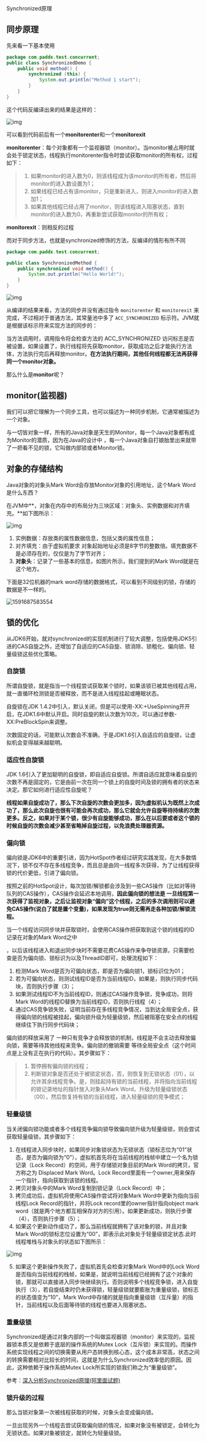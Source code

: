 Synchronized原理

## 同步原理

先来看一下基本使用

```java
package com.paddx.test.concurrent;
public class SynchronizedDemo {
    public void method() {
        synchronized (this) {
            System.out.println("Method 1 start");
        }
    }
}
```

这个代码反编译出来的结果是这样的：

![img](Synchronized原理/2062729-b98084591219da8c.png)

可以看到代码前后有一个**monitorenter**和一个**monitorexit**

**monitorenter**：每个对象都有一个监视器锁（monitor）。当monitor被占用时就会处于锁定状态，线程执行monitorenter指令时尝试获取monitor的所有权，过程如下：

> 1. 如果monitor的进入数为0，则该线程成为该monitor的所有者，然后将monitor的进入数设置为1；
> 2. 如果线程已经占有该monitor，只是重新进入，则进入monitor的进入数加1；
> 3. 如果其他线程已经占用了monitor，则该线程进入阻塞状态，直到monitor的进入数为0，再重新尝试获取monitor的所有权；

**monitorexit**：则相反的过程

而对于同步方法，也就是synchronized修饰的方法，反编译的情形有所不同

```java
package com.paddx.test.concurrent;

public class SynchronizedMethod {
    public synchronized void method() {
        System.out.println("Hello World!");
    }
}
```

![img](Synchronized原理/2062729-8b7734120fae6645.png)

从编译的结果来看，方法的同步并没有通过指令 `monitorenter` 和 `monitorexit` 来完成，不过相对于普通方法，其常量池中多了 `ACC_SYNCHRONIZED` 标示符。JVM就是根据该标示符来实现方法的同步的：

当方法调用时，调用指令将会检查方法的 ACC_SYNCHRONIZED 访问标志是否被设置，如果设置了，执行线程将先获取monitor，获取成功之后才能执行方法体，方法执行完后再释放monitor。**在方法执行期间，其他任何线程都无法再获得同一个monitor对象。**

那么什么是**monitor**呢？

## monitor(监视器)

我们可以把它理解为一个同步工具，也可以描述为一种同步机制，它通常被描述为一个对象。

与一切皆对象一样，所有的Java对象是天生的Monitor，每一个Java对象都有成为Monitor的潜质，因为在Java的设计中 ，每一个Java对象自打娘胎里出来就带了一把看不见的锁，它叫做内部锁或者Monitor锁。

## 对象的存储结构

Java对象的对象头Mark Word会存放Monitor对象的引用地址，这个Mark Word是什么东西？

在JVM中**，对象在内存中的布局分为三块区域：对象头、实例数据和对齐填充。**如下图所示：

![img](Synchronized原理/2062729-9a78f7ea7671a031.png)

1. 实例数据：存放类的属性数据信息，包括父类的属性信息；
2. 对齐填充：由于虚拟机要求 对象起始地址必须是8字节的整数倍。填充数据不是必须存在的，仅仅是为了字节对齐；
3. **对象头**：记录了一些基本的信息，如图片所示，我们提到的Mark Word就是在这个地方。

下面是32位机器的mark word存储的数据格式，可以看到不同级别的锁，存储的数据是不一样的。

![1591687583554](Synchronized原理/1591687583554.png)

## 锁的优化

从JDK6开始，就对synchronized的实现机制进行了较大调整，包括使用JDK5引进的CAS自旋之外，还增加了自适应的CAS自旋、锁消除、锁粗化、偏向锁、轻量级锁这些优化策略。

### 自旋锁

所谓自旋锁，就是指当一个线程尝试获取某个锁时，如果该锁已被其他线程占用，就一直循环检测锁是否被释放，而不是进入线程挂起或睡眠状态。

自旋锁在JDK 1.4.2中引入，默认关闭，但是可以使用-XX:+UseSpinning开开启，在JDK1.6中默认开启。同时自旋的默认次数为10次，可以通过参数-XX:PreBlockSpin来调整。

次数固定的话，可能默认次数会不准确，于是JDK1.6引入自适应的自旋锁，让虚拟机会变得越来越聪明。

### 适应性自旋锁

JDK 1.6引入了更加聪明的自旋锁，即自适应自旋锁。所谓自适应就意味着自旋的次数不再是固定的，它是由前一次在同一个锁上的自旋时间及锁的拥有者的状态来决定。那它如何进行适应性自旋呢？ 

**线程如果自旋成功了，那么下次自旋的次数会更加多，因为虚拟机认为既然上次成功了，那么此次自旋也很有可能会再次成功，那么它就会允许自旋等待持续的次数更多。反之，如果对于某个锁，很少有自旋能够成功，那么在以后要或者这个锁的时候自旋的次数会减少甚至省略掉自旋过程，以免浪费处理器资源。**

### 偏向锁

偏向锁是JDK6中的重要引进，因为HotSpot作者经过研究实践发现，在大多数情况下，锁不仅不存在多线程竞争，而且总是由同一线程多次获得，为了让线程获得锁的代价更低，引进了偏向锁。

按照之前的HotSpot设计，每次加锁/解锁都会涉及到一些CAS操作（比如对等待队列的CAS操作），CAS操作会延迟本地调用，**因此偏向锁的想法是 一旦线程第一次获得了监视对象，之后让监视对象“偏向”这个线程，之后的多次调用则可以避免CAS操作(说白了就是置个变量)，如果发现为true则无需再走各种加锁/解锁流程。**

当一个线程访问同步块并获取锁时，会使用CAS操作把获取到这个锁的线程的ID记录在对象的Mark Word之中

，以后该线程进入和退出同步块时不需要花费CAS操作来争夺锁资源，只需要检查是否为偏向锁、锁标识为以及ThreadID即可，处理流程如下：

1. 检测Mark Word是否为可偏向状态，即是否为偏向锁1，锁标识位为01；
2. 若为可偏向状态，则测试线程ID是否为当前线程ID，如果是，则执行同步代码块，否则执行步骤（3）；
3. 如果测试线程ID不为当前线程ID，则通过CAS操作竞争锁，竞争成功，则将Mark Word的线程ID替换为当前线程ID，否则执行线程（4）；
4. 通过CAS竞争锁失败，证明当前存在多线程竞争情况，当到达全局安全点，获得偏向锁的线程被挂起，偏向锁升级为轻量级锁，然后被阻塞在安全点的线程继续往下执行同步代码块；

偏向锁的释放采用了 一种只有竞争才会释放锁的机制，线程是不会主动去释放偏向锁，需要等待其他线程来竞争。偏向锁的撤销需要 等待全局安全点（这个时间点是上没有正在执行的代码）。其步骤如下：

> 1. 暂停拥有偏向锁的线程；
> 2. 判断锁对象是否还处于被锁定状态，否，则恢复到无锁状态（01），以允许其余线程竞争。是，则挂起持有锁的当前线程，并将指向当前线程的锁记录地址的指针放入对象头Mark Word，升级为轻量级锁状态（00），然后恢复持有锁的当前线程，进入轻量级锁的竞争模式；

### 轻量级锁

当关闭偏向锁功能或者多个线程竞争偏向锁导致偏向锁升级为轻量级锁，则会尝试获取轻量级锁，其步骤如下：

1. 在线程进入同步块时，如果同步对象锁状态为无锁状态（锁标志位为“01”状态，是否为偏向锁为“0”），虚拟机首先将在当前线程的栈帧中建立一个名为锁记录（Lock Record）的空间，用于存储锁对象目前的Mark Word的拷贝，官方称之为 Displaced Mark Word。Lock Record里面有一个owner,用来保存一个指针，指向获取到该锁的线程。
2. 拷贝对象头中的Mark Word复制到锁记录（Lock Record）中；
3. 拷贝成功后，虚拟机将使用CAS操作尝试将对象Mark Word中更新为指向当前线程Lock Record的指针，并将Lock record里的owner指针指向object mark word（就是两个地方都互相保存对方的引用）。如果更新成功，则执行步骤（4），否则执行步骤（5）；
4. 如果这个更新动作成功了，那么当前线程就拥有了该对象的锁，并且对象Mark Word的锁标志位设置为“00”，即表示此对象处于轻量级锁定状态.此时线程堆栈与对象头的状态如下图所示：

![img](Synchronized原理/2062729-5e935668eddb8fcd.png)

5. 如果这个更新操作失败了，虚拟机首先会检查对象Mark Word中的Lock Word是否指向当前线程的栈帧，如果是，就说明当前线程已经拥有了这个对象的锁，那就可以直接进入同步块继续执行。否则说明多个线程竞争锁，进入自旋执行（3），若自旋结束时仍未获得锁，轻量级锁就要膨胀为重量级锁，锁标志的状态值变为“10”，Mark Word中存储的就是指向重量级锁（互斥量）的指针，当前线程以及后面等待锁的线程也要进入阻塞状态。

### 重量级锁

Synchronized是通过对象内部的一个叫做监视器锁（monitor）来实现的，监视器锁本质又是依赖于底层的操作系统的Mutex Lock（互斥锁）来实现的。而操作系统实现线程之间的切换需要从用户态转换到核心态，这个成本非常高，状态之间的转换需要相对比较长的时间，这就是为什么Synchronized效率低的原因。因此，这种依赖于操作系统Mutex Lock所实现的锁我们称之为“重量级锁”。

参考：[深入分析Synchronized原理(阿里面试题)](https://www.cnblogs.com/aspirant/p/11470858.html)

### **锁升级的过程**

那么当锁对象第一次被线程获取的时候，对象头会变成偏向锁。

一旦出现另外一个线程去尝试获取偏向锁的情况，如果对象没有被锁定，会转化为无锁状态。如果对象被锁定，就转化为轻量级锁。